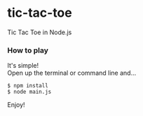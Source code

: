 # tic-tac-toe
Tic Tac Toe in Node.js

### How to play  
It's simple!  
Open up the terminal or command line and...  
```
$ npm install
$ node main.js
```  
Enjoy!  